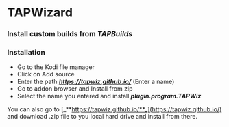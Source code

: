 # TAPWizard  
### Install custom builds from _TAPBuilds_  
### Installation  
*  Go to the Kodi file manager  
*  Click on Add source  
*  Enter the path **_https://tapwiz.github.io/_** (Enter a name)  
*  Go to addon browser and Install from zip  
*  Select the name you entered and install **_plugin.program.TAPWiz_**


You can also go to [_**https://tapwiz.github.io/**_](https://tapwiz.github.io/) and download .zip file to you local hard drive and install from there.

